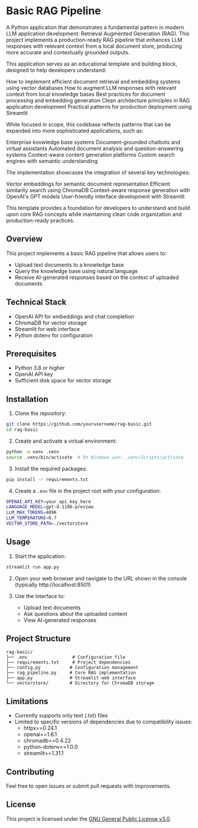 # Basic RAG Pipeline

A Python application that demonstrates a fundamental pattern in modern LLM application development: Retrieval Augmented Generation (RAG). This project implements a production-ready RAG pipeline that enhances LLM responses with relevant context from a local document store, producing more accurate and contextually grounded outputs.

This application serves as an educational template and building block, designed to help developers understand:

How to implement efficient document retrieval and embedding systems using vector databases
How to augment LLM responses with relevant context from local knowledge bases
Best practices for document processing and embedding generation
Clean architecture principles in RAG application development
Practical patterns for production deployment using Streamlit

While focused in scope, this codebase reflects patterns that can be expanded into more sophisticated applications, such as:

Enterprise knowledge base systems
Document-grounded chatbots and virtual assistants
Automated document analysis and question-answering systems
Context-aware content generation platforms
Custom search engines with semantic understanding

The implementation showcases the integration of several key technologies:

Vector embeddings for semantic document representation
Efficient similarity search using ChromaDB
Context-aware response generation with OpenAI's GPT models
User-friendly interface development with Streamlit

This template provides a foundation for developers to understand and build upon core RAG concepts while maintaining clean code organization and production-ready practices.

## Overview

This project implements a basic RAG pipeline that allows users to:

- Upload text documents to a knowledge base
- Query the knowledge base using natural language
- Receive AI-generated responses based on the context of uploaded documents

## Technical Stack

- OpenAI API for embeddings and chat completion
- ChromaDB for vector storage
- Streamlit for web interface
- Python dotenv for configuration

## Prerequisites

- Python 3.8 or higher
- OpenAI API key
- Sufficient disk space for vector storage

## Installation

1. Clone the repository:

```bash
git clone https://github.com/yourusername/rag-basic.git
cd rag-basic
```

2. Create and activate a virtual environment:

```bash
python -m venv .venv
source .venv/bin/activate  # On Windows use: .venv\Scripts\activate
```

3. Install the required packages:

```bash
pip install -r requirements.txt
```

4. Create a `.env` file in the project root with your configuration:

```bash
OPENAI_API_KEY=your_api_key_here
LANGUAGE_MODEL=gpt-4-1106-preview
LLM_MAX_TOKENS=4096
LLM_TEMPERATURE=0.7
VECTOR_STORE_PATH=./vectorstore
```

## Usage

1. Start the application:

```bash
streamlit run app.py
```

2. Open your web browser and navigate to the URL shown in the console (typically http://localhost:8501)

3. Use the interface to:
   - Upload text documents
   - Ask questions about the uploaded content
   - View AI-generated responses

## Project Structure

```
rag-basic/
├── .env                 # Configuration file
├── requirements.txt     # Project dependencies
├── config.py           # Configuration management
├── rag_pipeline.py     # Core RAG implementation
├── app.py              # Streamlit web interface
└── vectorstore/        # Directory for ChromaDB storage
```

## Limitations

- Currently supports only text (.txt) files
- Limited to specific versions of dependencies due to compatibility issues:
  - httpx==0.24.1
  - openai==1.6.1
  - chromadb==0.4.22
  - python-dotenv==1.0.0
  - streamlit==1.31.1

## Contributing

Feel free to open issues or submit pull requests with improvements.

## License

This project is licensed under the [GNU General Public License v3.0](https://www.gnu.org/licenses/gpl-3.0.en.html).
